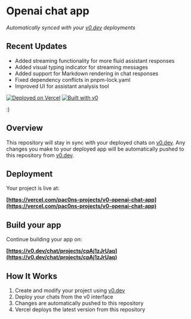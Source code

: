 # Openai chat app

*Automatically synced with your [v0.dev](https://v0.dev) deployments*

## Recent Updates

- Added streaming functionality for more fluid assistant responses
- Added visual typing indicator for streaming messages
- Added support for Markdown rendering in chat responses
- Fixed dependency conflicts in pnpm-lock.yaml
- Improved UI for assistant analysis tool

[![Deployed on Vercel](https://img.shields.io/badge/Deployed%20on-Vercel-black?style=for-the-badge&logo=vercel)](https://vercel.com/pac0ns-projects/v0-openai-chat-app)
[![Built with v0](https://img.shields.io/badge/Built%20with-v0.dev-black?style=for-the-badge)](https://v0.dev/chat/projects/cpAj1zJrUaq)


:)
## Overview

This repository will stay in sync with your deployed chats on [v0.dev](https://v0.dev).
Any changes you make to your deployed app will be automatically pushed to this repository from [v0.dev](https://v0.dev).

## Deployment

Your project is live at:

**[https://vercel.com/pac0ns-projects/v0-openai-chat-app](https://vercel.com/pac0ns-projects/v0-openai-chat-app)**

## Build your app

Continue building your app on:

**[https://v0.dev/chat/projects/cpAj1zJrUaq](https://v0.dev/chat/projects/cpAj1zJrUaq)**

## How It Works

1. Create and modify your project using [v0.dev](https://v0.dev)
2. Deploy your chats from the v0 interface
3. Changes are automatically pushed to this repository
4. Vercel deploys the latest version from this repository